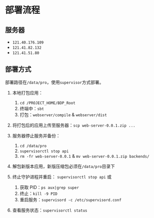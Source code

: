 # 部署流程

## 服务器

- `121.40.176.109`
- `121.41.82.132`
- `121.41.51.80`

## 部署方式

部署路径在`/data/pro`，使用`supervisor`方式部署。

1. 本地打包应用：

   1. `cd /PROJECT_HOME/BDP_Root`
   2. 终端中：`sbt`
   3. 打包：`webserver/compile` & `webserver/dist`

2. 将打包后的应用上传至服务器：`scp web-server-0.0.1.zip ...`

3. 服务器停止服务并备份：

   1. `cd /data/pro`
   2. `supervisorctl stop api`
   3. `rm -fr web-server-0.0.1` & `mv web-server-0.0.1.zip backends/`

4. 解包新版本应用，新版压缩包必须在`/data/pro`目录下

5. 终止守护进程并重启：
   `supervisorctl stop api`
   或
   1. 获取 PID：`ps aux|grep super`
   2. 终止：`kill -9 PID`
   3. 重启服务：`supervisord -c /etc/supervisord.conf`

6. 查看服务状态：`supervisorctl status`

    

